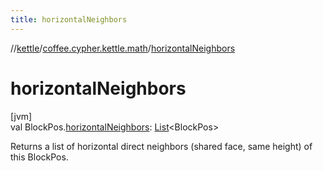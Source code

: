 ```yaml
---
title: horizontalNeighbors
---
```

//[kettle](../../index.html)/[coffee.cypher.kettle.math](index.html)/[horizontalNeighbors](horizontal-neighbors.html)



# horizontalNeighbors



[jvm]\
val BlockPos.[horizontalNeighbors](horizontal-neighbors.html): [List](https://kotlinlang.org/api/latest/jvm/stdlib/kotlin.collections/-list/index.html)&lt;BlockPos&gt;



Returns a list of horizontal direct neighbors (shared face, same height) of this BlockPos.




